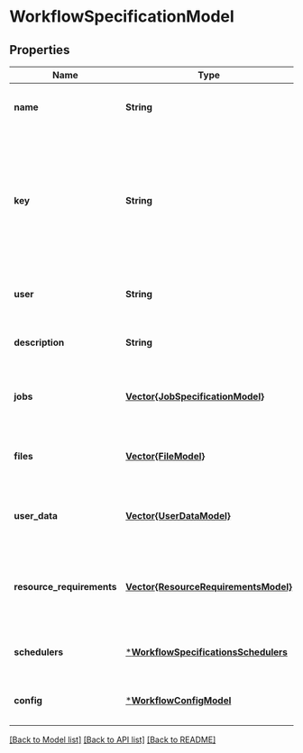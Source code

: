 # WorkflowSpecificationModel


## Properties
Name | Type | Description | Notes
------------ | ------------- | ------------- | -------------
**name** | **String** | Name of the workflow | [optional] [default to nothing]
**key** | **String** | Optional key to use as the database identifier. If set, it must be unique in the database. It is recommended to let the database create the identifier. | [optional] [default to nothing]
**user** | **String** | User that created the workflow | [optional] [default to nothing]
**description** | **String** | Timestamp of workflow creation | [optional] [default to nothing]
**jobs** | [**Vector{JobSpecificationModel}**](JobSpecificationModel.md) | Jobs in the workflow. Each job name must be unique. | [optional] [default to nothing]
**files** | [**Vector{FileModel}**](FileModel.md) | Files in the workflow. Each file name must be unique. | [optional] [default to nothing]
**user_data** | [**Vector{UserDataModel}**](UserDataModel.md) | User data in the workflow. Each name must be unique. | [optional] [default to nothing]
**resource_requirements** | [**Vector{ResourceRequirementsModel}**](ResourceRequirementsModel.md) | Resource requirements in the workflow. Each name must be unique. | [optional] [default to nothing]
**schedulers** | [***WorkflowSpecificationsSchedulers**](WorkflowSpecificationsSchedulers.md) |  | [optional] [default to nothing]
**config** | [***WorkflowConfigModel**](WorkflowConfigModel.md) |  | [optional] [default to nothing]


[[Back to Model list]](../README.md#models) [[Back to API list]](../README.md#api-endpoints) [[Back to README]](../README.md)


